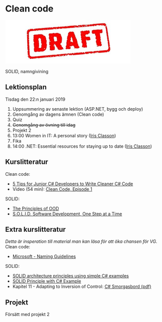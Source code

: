 # Clean code

![Draft](draft.jpg)

SOLID, namngivining

## Lektionsplan
Tisdag den 22:n januari 2019
1. Uppsummering av senaste lektion (ASP.NET, bygg och deploy)
2. Genomgång av dagens ämnen (Clean code)
3. Quiz
4. ~~Genomgång av övning till idag~~
5. Projekt 2
6. 13:00 Women in IT: A personal story ([Iris Classon](http://irisclasson.com/))
7. Fika
8. 14:00 .NET: Essential resources for staying up to date ([Iris Classon](https://twitter.com/irisclasson/))

## Kurslitteratur
Clean code:
* [5 Tips for Junior C# Developers to Write Cleaner C# Code](https://programmingwithmosh.com/csharp/5-tips-for-junior-c-developers-to-write-cleaner-c-code/)
* Video (54 min): [Clean Code, Episode 1](https://cleancoders.com/episode/clean-code-episode-1/show)

SOLID:
* [The Principles of OOD](http://butunclebob.com/ArticleS.UncleBob.PrinciplesOfOod)
* [S.O.L.I.D. Software Development, One Step at a Time](http://www.codemag.com/article/1001061)

## Extra kurslitteratur
*Detta är insperation till material man kan läsa för att öka chansen för VG.*
Clean code:
* [Microsoft - Naming Guidelines](https://docs.microsoft.com/en-us/dotnet/standard/design-guidelines/naming-guidelines)

SOLID:
* [SOLID architecture principles using simple C# examples](https://www.codeproject.com/Articles/703634/SOLID-architecture-principles-using-simple-Csharp)
* [SOLID Principle with C# Example](https://www.codeproject.com/Tips/1033646/SOLID-Principle-with-Csharp-Example)
* Kapitel 11 - Adapting to Inversion of Control: [C# Smorgasbord (pdf)](https://cdn.filipekberg.se/fekberg-blog/csharp-smorgasbord-free/Filip_Ekberg-CSharp_Smorgasbord.pdf)

## Projekt
Försätt med projekt 2
